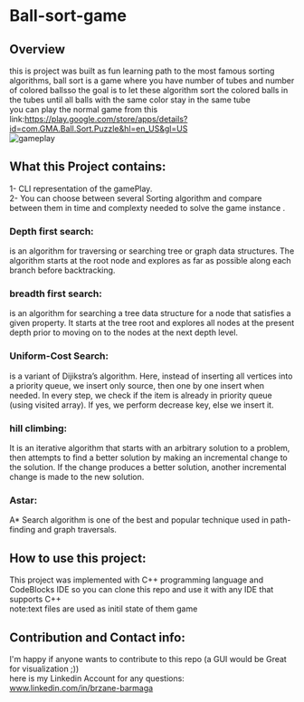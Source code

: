 # Ball-sort-game
## Overview
this is project was built as fun learning path to the most famous sorting algorithms, ball sort is a game where you have number of tubes and number of colored ballsso the goal is to let these algorithm sort the colored balls in the tubes until all balls with the same color stay in the same tube<br>
you can play the normal game from this link:https://play.google.com/store/apps/details?id=com.GMA.Ball.Sort.Puzzle&hl=en_US&gl=US <br>
![gameplay](https://user-images.githubusercontent.com/59266093/176244597-2057b445-494f-40ff-bb7d-3380658876ec.png)
## What this Project contains:
1- CLI representation of the gamePlay.<br>
2- You can choose between several Sorting algorithm and compare between them in time and complexty needed to solve the game instance .<br>
### Depth first search:
is an algorithm for traversing or searching tree or graph data structures. The algorithm starts at the root node and explores as far as possible along each branch before backtracking.
### breadth first search:
is an algorithm for searching a tree data structure for a node that satisfies a given property. It starts at the tree root and explores all nodes at the present depth prior to moving on to the nodes at the next depth level.
### Uniform-Cost Search:
is a variant of Dijikstra’s algorithm. Here, instead of inserting all vertices into a priority queue, we insert only source, then one by one insert when needed. In every step, we check if the item is already in priority queue (using visited array). If yes, we perform decrease key, else we insert it. 
### hill climbing:
It is an iterative algorithm that starts with an arbitrary solution to a problem, then attempts to find a better solution by making an incremental change to the solution. If the change produces a better solution, another incremental change is made to the new solution.
### Astar:
A* Search algorithm is one of the best and popular technique used in path-finding and graph traversals.
## How to use this project:
This project was implemented with C++ programming language and CodeBlocks IDE so you can clone this repo and use it with any IDE that supports C++<br>
note:text files are used as initil state of them game
## Contribution and  Contact info:
 I'm happy if anyone wants to contribute to this repo (a GUI would be Great for  visualization ;))<br>
 here is my Linkedin Account for any questions: www.linkedin.com/in/brzane-barmaga

